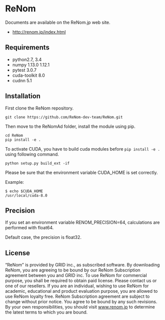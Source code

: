# ReNom

Documents are available on the ReNom.jp web site.

- http://renom.jp/index.html

## Requirements

- python2.7, 3.4
- numpy 1.13.0 1.12.1
- pytest 3.0.7
- cuda-toolkit 8.0
- cudnn 5.1


## Installation

First clone the ReNom repository.

	git clone https://github.com/ReNom-dev-team/ReNom.git

Then move to the ReNomAd folder, install the module using pip.

	cd ReNom
	pip install -e .

To activate CUDA, you have to build cuda modules before `pip install -e .` 
using following command.

    python setup.py build_ext -if

Please be sure that the environment variable CUDA_HOME is set correctly.

Example:

	$ echo $CUDA_HOME
	/usr/local/cuda-8.0
	

## Precision

If you set an environment variable RENOM_PRECISION=64, 
calculations are performed with float64.

Default case, the precision is float32.


## License

“ReNom” is provided by GRID inc., as subscribed software.  By downloading ReNom, you are agreeing to be bound by our ReNom Subscription agreement between you and GRID inc.
To use ReNom for commercial purpose, you shall be required to obtain paid license. Please contact us or one of our resellers.  If you are an individual, wishing to use ReNom for academic, educational and product evaluation purpose, you are allowed to use ReNom loyalty free.
ReNom Subscription agreement are subject to change without prior notice. You agree to be bound by any such revisions. By your own responsibilities, you should visit www.renom.jp to determine the latest terms to which you are bound.
